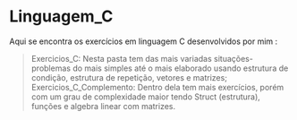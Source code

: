 # **Linguagem_C**

Aqui se encontra os exercícios em linguagem C desenvolvidos por mim :

> Exercicios_C: Nesta pasta tem das mais variadas situações-problemas do mais simples até o mais elaborado usando estrutura de condição, estrutura de repetição, vetores e matrizes;  
> Exercicios_C_Complemento: Dentro dela tem mais exercícios, porém com um grau de complexidade maior tendo Struct (estrutura), funções e algebra linear com matrizes.
